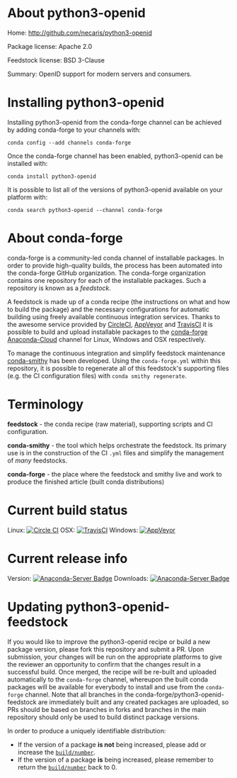 About python3-openid
====================

Home: http://github.com/necaris/python3-openid

Package license: Apache 2.0

Feedstock license: BSD 3-Clause

Summary: OpenID support for modern servers and consumers.



Installing python3-openid
=========================

Installing python3-openid from the conda-forge channel can be achieved by adding conda-forge to your channels with:

```
conda config --add channels conda-forge
```

Once the conda-forge channel has been enabled, python3-openid can be installed with:

```
conda install python3-openid
```

It is possible to list all of the versions of python3-openid available on your platform with:

```
conda search python3-openid --channel conda-forge
```


About conda-forge
=================

conda-forge is a community-led conda channel of installable packages.
In order to provide high-quality builds, the process has been automated into the
conda-forge GitHub organization. The conda-forge organization contains one repository
for each of the installable packages. Such a repository is known as a *feedstock*.

A feedstock is made up of a conda recipe (the instructions on what and how to build
the package) and the necessary configurations for automatic building using freely
available continuous integration services. Thanks to the awesome service provided by
[CircleCI](https://circleci.com/), [AppVeyor](http://www.appveyor.com/)
and [TravisCI](https://travis-ci.org/) it is possible to build and upload installable
packages to the [conda-forge](https://anaconda.org/conda-forge)
[Anaconda-Cloud](http://docs.anaconda.org/) channel for Linux, Windows and OSX respectively.

To manage the continuous integration and simplify feedstock maintenance
[conda-smithy](http://github.com/conda-forge/conda-smithy) has been developed.
Using the ``conda-forge.yml`` within this repository, it is possible to regenerate all of
this feedstock's supporting files (e.g. the CI configuration files) with ``conda smithy regenerate``.


Terminology
===========

**feedstock** - the conda recipe (raw material), supporting scripts and CI configuration.

**conda-smithy** - the tool which helps orchestrate the feedstock.
                   Its primary use is in the construction of the CI ``.yml`` files
                   and simplify the management of *many* feedstocks.

**conda-forge** - the place where the feedstock and smithy live and work to
                  produce the finished article (built conda distributions)

Current build status
====================

Linux: [![Circle CI](https://circleci.com/gh/conda-forge/python3-openid-feedstock.svg?style=shield)](https://circleci.com/gh/conda-forge/python3-openid-feedstock)
OSX: [![TravisCI](https://travis-ci.org/conda-forge/python3-openid-feedstock.svg?branch=master)](https://travis-ci.org/conda-forge/python3-openid-feedstock)
Windows: [![AppVeyor](https://ci.appveyor.com/api/projects/status/github/conda-forge/python3-openid-feedstock?svg=True)](https://ci.appveyor.com/project/conda-forge/python3-openid-feedstock/branch/master)

Current release info
====================
Version: [![Anaconda-Server Badge](https://anaconda.org/conda-forge/python3-openid/badges/version.svg)](https://anaconda.org/conda-forge/python3-openid)
Downloads: [![Anaconda-Server Badge](https://anaconda.org/conda-forge/python3-openid/badges/downloads.svg)](https://anaconda.org/conda-forge/python3-openid)


Updating python3-openid-feedstock
=================================

If you would like to improve the python3-openid recipe or build a new
package version, please fork this repository and submit a PR. Upon submission,
your changes will be run on the appropriate platforms to give the reviewer an
opportunity to confirm that the changes result in a successful build. Once
merged, the recipe will be re-built and uploaded automatically to the
`conda-forge` channel, whereupon the built conda packages will be available for
everybody to install and use from the `conda-forge` channel.
Note that all branches in the conda-forge/python3-openid-feedstock are
immediately built and any created packages are uploaded, so PRs should be based
on branches in forks and branches in the main repository should only be used to
build distinct package versions.

In order to produce a uniquely identifiable distribution:
 * If the version of a package **is not** being increased, please add or increase
   the [``build/number``](http://conda.pydata.org/docs/building/meta-yaml.html#build-number-and-string).
 * If the version of a package **is** being increased, please remember to return
   the [``build/number``](http://conda.pydata.org/docs/building/meta-yaml.html#build-number-and-string)
   back to 0.
